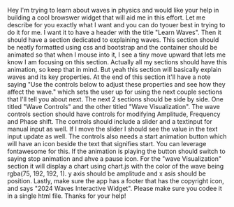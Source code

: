 Hey I'm trying to learn about waves in physics and would like your help in building a cool browswer widget that will aid me in this effort. Let me describe for you exactly what I want and you can do tyouer best in trying to do it for me. I want it to have a header with the title "Learn Waves". Then it should have a section dedicated to explaining waves. This section should be neatly formatted using css and bootstrap and the container should be animated so that when I mouse into it, I see a tiny move upward that lets me know I am focusing on this section. Actually all my sections should have this animation, so keep that in mind. But yeah this section will basically explain waves and its key properties. At the end of this section it'll have a note saying "Use the controls below to adjust these properties and see how they affect the wave." which sets the user up for using the next couple sections that I'll tell you about next. The next 2 sections should be side by side. One titled "Wave Controls" and the other titled "Wave Visualization". The wave controls section should have controls for modifying Amplitude, Frequency and Phase shift. The controls should include a slider and a textinput for manual input as well. If I move the slider I should see the value in the text input update as well. The controls also needs a start animation button which will have an icon beside the text that signifies start. You can leverage fontawesome for this. If the animation is playing the button should switch to saying stop animation and ahve a pause icon. For the "wave Visualization" section it will display a chart using chart.js with the color of the wave being rgba(75, 192, 192, 1). y axis should be amplitude and x asis should be position. Lastly, make sure the app has a footer that has the copyright icon, and says "2024 Waves Interactive Widget". Please make sure you codee it in a single html file. Thanks for your help!